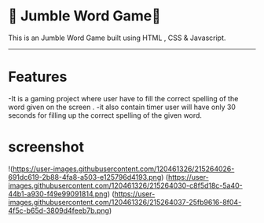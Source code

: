 # 🤝 Jumble Word Game🤝

This is an Jumble Word Game built using HTML , CSS & Javascript.
<hr>
 

 # Features
 -It is a gaming project where user have to fill the correct spelling of the word given on the screen . 
 -it also contain timer user will have only 30 seconds for filling up the correct spelling of the given word.

 # screenshot
 !(https://user-images.githubusercontent.com/120461326/215264026-691dc619-2b88-4fa8-a503-e125796d4193.png)
 (https://user-images.githubusercontent.com/120461326/215264030-c8f5d18c-5a40-44b1-a930-f49e99091814.png)
 (https://user-images.githubusercontent.com/120461326/215264037-25fb9616-8f04-4f5c-b65d-3809d4feeb7b.png)

